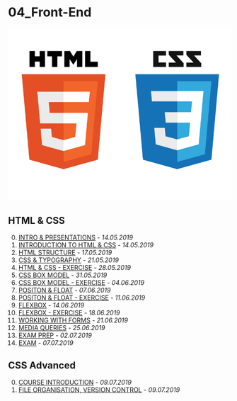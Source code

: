 04_Front-End
============
![ ](/HTML%20%26%20CSS/00.%20INTRO%20%26%20PRESENTATIONS/HTML%26CSS.png)

HTML & CSS
----------
00. [INTRO & PRESENTATIONS](/HTML%20%26%20CSS/00.%20INTRO%20%26%20PRESENTATIONS) - *14.05.2019*
01. [INTRODUCTION TO HTML & CSS](/HTML%20%26%20CSS/01.%20INTRODUCTION%20TO%20HTML%20%26%20CSS) - *14.05.2019*
02. [HTML STRUCTURE](/HTML%20%26%20CSS/02.%20HTML%20STRUCTURE) - *17.05.2019*
03. [CSS & TYPOGRAPHY](/HTML%20%26%20CSS/03.%20CSS%20%26%20TYPOGRAPHY) - *21.05.2019*
04. [HTML & CSS - EXERCISE](/HTML%20%26%20CSS/04.%20HTML%20%26%20CSS%20-%20EXERCISE) - *28.05.2019*
05. [CSS BOX MODEL](/HTML%20%26%20CSS/05.%20CSS%20BOX%20MODEL) - *31.05.2019*
06. [CSS BOX MODEL - EXERCISE](/HTML%20%26%20CSS/06.%20CSS%20BOX%20MODEL%20-%20EXERCISE) - *04.06.2019*
07. [POSITON & FLOAT](/HTML%20%26%20CSS/07.%20POSITON%20%26%20FLOAT) - *07.06.2019*
08. [POSITON & FLOAT - EXERCISE](/HTML%20%26%20CSS/08.%20POSITON%20%26%20FLOAT%20-%20EXERCISE) - *11.06.2019*
09. [FLEXBOX](/HTML%20%26%20CSS/09.%20FLEXBOX) - *14.06.2019*
10. [FLEXBOX - EXERCISE](/HTML%20%26%20CSS/10.%20FLEXBOX%20-%20EXERCISE) - *18.06.2019*
11. [WORKING WITH FORMS](/HTML%20%26%20CSS/11.%20WORKING%20WITH%20FORMS) - *21.06.2019*
12. [MEDIA QUERIES](/HTML%20%26%20CSS/12.%20MEDIA%20QUERIES) - *25.06.2019*
13. [EXAM PREP](/HTML%20%26%20CSS/13.%20EXAM%20PREP) - *02.07.2019*
14. [EXAM](/HTML%20%26%20CSS/14.%20EXAM) - *07.07.2019*

## CSS Advanced
00. [COURSE INTRODUCTION](/HTML%20%26%20CSS/00.%20INTRO%20%26%20PRESENTATIONS) - *09.07.2019*
01. [FILE ORGANISATION, VERSION CONTROL](/HTML%20%26%20CSS/00.%20INTRO%20%26%20PRESENTATIONS) - *09.07.2019*
